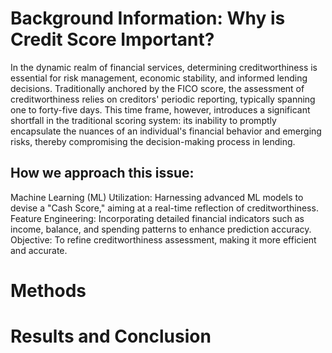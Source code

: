 # Background Information: Why is Credit Score Important? 

In the dynamic realm of financial services, determining creditworthiness is essential for risk management, economic stability, and informed lending decisions. Traditionally anchored by the FICO score, the assessment of creditworthiness relies on creditors' periodic reporting, typically spanning one to forty-five days. This time frame, however, introduces a significant shortfall in the traditional scoring system: its inability to promptly encapsulate the nuances of an individual's financial behavior and emerging risks, thereby compromising the decision-making process in lending.

## How we approach this issue:

Machine Learning (ML) Utilization: Harnessing advanced ML models to devise a "Cash Score," aiming at a real-time reflection of creditworthiness.
Feature Engineering: Incorporating detailed financial indicators such as income, balance, and spending patterns to enhance prediction accuracy.
Objective: To refine creditworthiness assessment, making it more efficient and accurate.





# Methods

# Results and Conclusion
